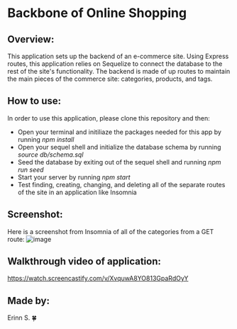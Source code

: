 # Backbone of Online Shopping

## Overview:
This application sets up the backend of an e-commerce site. Using Express routes, this application relies on Sequelize to connect the database to the rest of the site's functionality. The backend is made of up routes to maintain the main pieces of the commerce site: categories, products, and tags. 

## How to use:
In order to use this application, please clone this repository and then:
* Open your terminal and initiliaze the packages needed for this app by running _npm install_ 
* Open your sequel shell and initialize the database schema by running _source db/schema.sql_
* Seed the database by exiting out of the sequel shell and running _npm run seed_
* Start your server by running _npm start_
* Test finding, creating, changing, and deleting all of the separate routes of the site in an application like Insomnia

## Screenshot:
Here is a screenshot from Insomnia of all of the categories from a GET route:
![image](https://user-images.githubusercontent.com/90404513/149232766-3e117f44-cf94-42e5-bfc3-6afa5db6ccd9.png)

## Walkthrough video of application:
https://watch.screencastify.com/v/XvquwA8YO813GpaRdOyY

## Made by:
Erinn S. 🍀
